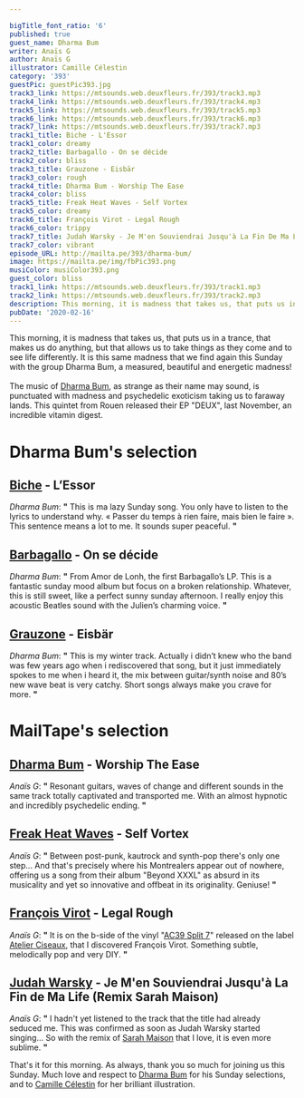 ```yaml
---

bigTitle_font_ratio: '6'
published: true
guest_name: Dharma Bum
writer: Anaïs G
author: Anaïs G
illustrator: Camille Célestin
category: '393'
guestPic: guestPic393.jpg
track3_link: https://mtsounds.web.deuxfleurs.fr/393/track3.mp3
track4_link: https://mtsounds.web.deuxfleurs.fr/393/track4.mp3
track5_link: https://mtsounds.web.deuxfleurs.fr/393/track5.mp3
track6_link: https://mtsounds.web.deuxfleurs.fr/393/track6.mp3
track7_link: https://mtsounds.web.deuxfleurs.fr/393/track7.mp3
track1_title: Biche - L'Essor
track1_color: dreamy
track2_title: Barbagallo - On se décide
track2_color: bliss
track3_title: Grauzone - Eisbär
track3_color: rough
track4_title: Dharma Bum - Worship The Ease
track4_color: bliss
track5_title: Freak Heat Waves - Self Vortex
track5_color: dreamy
track6_title: François Virot - Legal Rough
track6_color: trippy
track7_title: Judah Warsky - Je M'en Souviendrai Jusqu'à La Fin De Ma Life (Remix Sarah Maison)
track7_color: vibrant
episode_URL: http://mailta.pe/393/dharma-bum/
image: https://mailta.pe/img/fbPic393.png
musiColor: musiColor393.png
guest_color: bliss
track1_link: https://mtsounds.web.deuxfleurs.fr/393/track1.mp3
track2_link: https://mtsounds.web.deuxfleurs.fr/393/track2.mp3
description: This morning, it is madness that takes us, that puts us in a trance, that makes us do anything, but that allows us to take things as they come and to see life differently. It is this same madness that we find again this Sunday with the group Dharma Bum, a measured, beautiful and energetic madness!
pubDate: '2020-02-16'
---
```


This morning, it is madness that takes us, that puts us in a trance, that makes us do anything, but that allows us to take things as they come and to see life differently. It is this same madness that we find again this Sunday with the group Dharma Bum, a measured, beautiful and energetic madness!
<br><br>
The music of [Dharma Bum](https://dharmabumbum.bandcamp.com/album/deux), as strange as their name may sound, is punctuated with madness and psychedelic exoticism taking us to faraway lands. This quintet from Rouen released their EP "DEUX", last November, an incredible vitamin digest.  



# Dharma Bum's selection

##  [Biche](https://www.facebook.com/bichemusic) - L’Essor  
_Dharma Bum_: **"** This is ma lazy Sunday song. You only have to listen to the lyrics to understand why. « Passer du temps à rien faire, mais bien le faire ». This sentence means a lot to me. It sounds super peaceful. **"** 

##  [Barbagallo](http://www.barbagallo.fr/) - On se décide 
_Dharma Bum_: **"** From Amor de Lonh, the first Barbagallo’s LP. This is a fantastic sunday mood album but focus on a broken relationship. Whatever, this is still sweet, like a perfect sunny sunday afternoon. I really enjoy this acoustic Beatles sound with the Julien’s charming voice. **"** 

##  [Grauzone](https://fr.wikipedia.org/wiki/Grauzone) - Eisbär 
_Dharma Bum_: **"** This is my winter track. Actually i didn’t knew who the band was few years ago when i rediscovered that song, but it just immediately spokes to me when i heard it, the mix between guitar/synth noise and 80’s new wave beat is very catchy. Short songs always make you crave for more. **"** 


# MailTape's selection

## [Dharma Bum](https://soundcloud.com/dharma-bum1)  - Worship The Ease
_Anaïs G_: **"** Resonant guitars, waves of change and different sounds in the same track totally captivated and transported me. With an almost hypnotic and incredibly psychedelic ending. **"** 

## [Freak Heat Waves](https://freakheatwaves.bandcamp.com/album/beyond-xxxl) - Self Vortex
_Anaïs G_: **"** Between post-punk, kautrock and synth-pop there's only one step... And that's precisely where his Montrealers appear out of nowhere, offering us a song from their album "Beyond XXXL" as absurd in its musicality and yet so innovative and offbeat in its originality. Geniuse!  **"** 

## [François Virot](https://soundcloud.com/francoisvirot) - Legal Rough 
_Anaïs G_: **"** It is on the b-side of the vinyl "[AC39 Split 7](https://soundcloud.com/atelierciseaux/sets/ac39-francois-virot-phern-1)" released on the label [Atelier Ciseaux](https://soundcloud.com/atelierciseaux), that I discovered François Virot. Something subtle, melodically pop and very DIY. **"** 

## [Judah Warsky](https://soundcloud.com/judahwarsky) - Je M'en Souviendrai Jusqu'à La Fin de Ma Life (Remix Sarah Maison)
_Anaïs G_: **"** I hadn't yet listened to the track that the title had already seduced me. This was confirmed as soon as Judah Warsky started singing... So with the remix of [Sarah Maison](https://sarahmaison.bandcamp.com/) that I love, it is even more sublime. **"** 


 That's it for this morning. As always, thank you so much for joining us this Sunday. Much love and respect to [Dharma Bum](https://soundcloud.com/dharma-bum1) for his Sunday selections, and to [Camille Célestin](https://www.instagram.com/bravocamo/) for her brilliant illustration.
